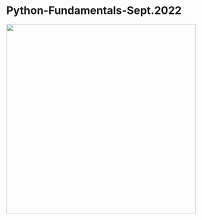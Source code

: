 # Python-Fundamentals-Sept.2022
<img width="500" src="https://softuni.bg/certificates/certificates/converttoimage/148944?code=5441236f">
